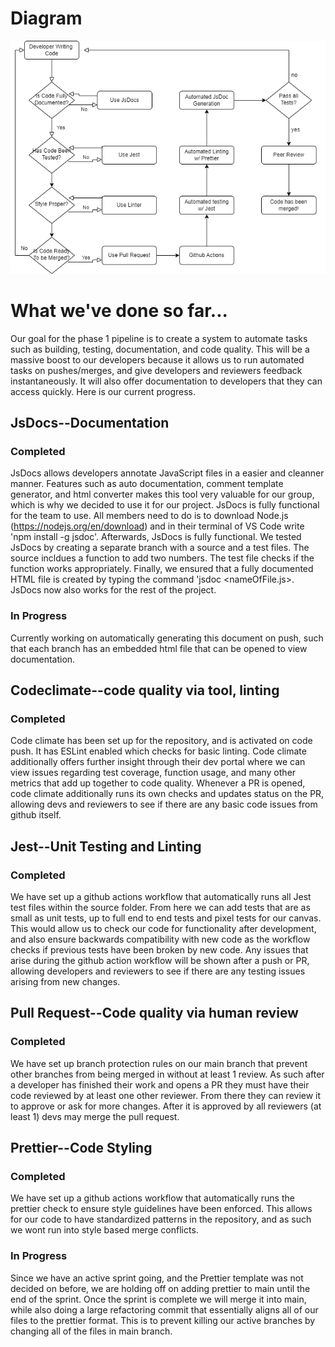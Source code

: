 # Diagram
![diagram](phase1.png)

# What we've done so far...
Our goal for the phase 1 pipeline is to create a system to automate tasks such as building, testing, documentation, and code quality. This will be a massive boost to our developers because it allows us to run automated tasks on pushes/merges, and give developers and reviewers feedback instantaneously. It will also offer documentation to developers that they can access quickly. Here is our current progress.

## JsDocs--Documentation

### Completed
JsDocs allows developers annotate JavaScript files in a easier and cleanner manner. Features such as auto documentation, comment template generator, and html converter makes this tool very valuable for our group, which is why we decided to use it for our project. 
JsDocs is fully functional for the team to use. All members need to do is to download Node.js (https://nodejs.org/en/download) and in their terminal of VS Code write 'npm install -g jsdoc'. Afterwards, JsDocs is fully functional. 
We tested JsDocs by creating a separate branch with a source and a test files. The source incldues a function to add two numbers. The test file checks if the function works appropriately. Finally, we ensured that a fully documented HTML file is created by typing the command 'jsdoc <nameOfFile.js>. JsDocs now also works for the rest of the project. 

### In Progress
Currently working on automatically generating this document on push, such that each branch has an embedded html file that can be opened to view documentation.

## Codeclimate--code quality via tool, linting

### Completed
Code climate has been set up for the repository, and is activated on code push. It has ESLint enabled which checks for basic linting. Code climate additionally offers further insight through their dev portal where we can view issues regarding test coverage, function usage, and many other metrics that add up together to code quality. Whenever a PR is opened, code climate additionally runs its own checks and updates status on the PR, allowing devs and reviewers to see if there are any basic code issues from github itself. 

## Jest--Unit Testing and Linting

### Completed
We have set up a github actions workflow that automatically runs all Jest test files within the source folder. From here we can add tests that are as small as unit tests, up to full end to end tests and pixel tests for our canvas. This would allow us to check our code for functionality after development, and also ensure backwards compatibility with new code as the workflow checks if previous tests have been broken by new code. Any issues that arise during the github action workflow will be shown after a push or PR, allowing developers and reviewers to see if there are any testing issues arising from new changes.

## Pull Request--Code quality via human review 

### Completed
We have set up branch protection rules on our main branch that prevent other branches from being merged in without at least 1 review. As such after a developer has finished their work and opens a PR they must have their code reviewed by at least one other reviewer. From there they can review it to approve or ask for more changes. After it is approved by all reviewers (at least 1) devs may merge the pull request.

## Prettier--Code Styling

### Completed
We have set up a github actions workflow that automatically runs the prettier check to ensure style guidelines have been enforced. This allows for our code to have standardized patterns in the repository, and as such we wont run into style based merge conflicts.

### In Progress
Since we have an active sprint going, and the Prettier template was not decided on before, we are holding off on adding prettier to main until the end of the sprint. Once the sprint is complete we will merge it into main, while also doing a large refactoring commit that essentially aligns all of our files to the prettier format. This is to prevent killing our active branches by changing all of the files in main branch.
